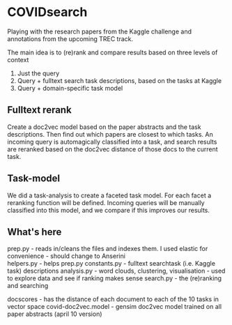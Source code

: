 # COVIDsearch
Playing with the research papers from the Kaggle challenge and annotations from the upcoming TREC track.

The main idea is to (re)rank and compare results based on three levels of context
1) Just the query
2) Query + fulltext search task descriptions, based on the tasks at Kaggle
3) Query + domain-specific task model

## Fulltext rerank
Create a doc2vec model based on the paper abstracts and the task descriptions. Then find out which papers are closest to which tasks.
An incoming query is automagically classified into a task, and search results are reranked based on the doc2vec distance of those docs
to the current task.

## Task-model
We did a task-analysis to create a faceted task model. For each facet a reranking function will be defined. Incoming queries will be
manually classified into this model, and we compare if this improves our results.

## What's here
prep.py - reads in/cleans the files and indexes them. I used elastic for convenience - should change to Anserini  
helpers.py - helps prep.py
constants.py - fulltext searchtask (i.e. Kaggle task) descriptions
analysis.py - word clouds, clustering, visualisation - used to explore data and see if ranking makes sense
search.py - the (re)ranking and searching

docscores - has the distance of each document to each of the 10 tasks in vector space
covid-doc2vec.model - gensim doc2vec model trained on all paper abstracts (april 10 version)
